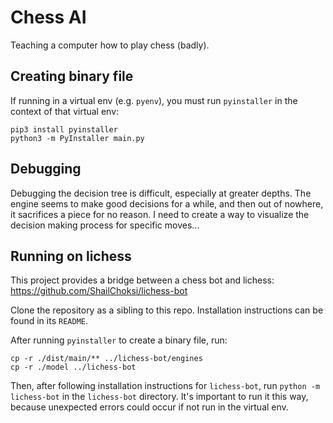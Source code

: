 # Chess AI

Teaching a computer how to play chess (badly).

## Creating binary file

If running in a virtual env (e.g. `pyenv`), you must run `pyinstaller` in the context of that virtual env:

```
pip3 install pyinstaller
python3 -m PyInstaller main.py
```

## Debugging

Debugging the decision tree is difficult, especially at greater depths. The engine seems to make good decisions for a while, and then out of nowhere, it sacrifices a piece for no reason. I need to create a way to visualize the decision making process for specific moves...

## Running on lichess

This project provides a bridge between a chess bot and lichess: https://github.com/ShailChoksi/lichess-bot

Clone the repository as a sibling to this repo. Installation instructions can be found in its `README`.

After running `pyinstaller` to create a binary file, run:

```
cp -r ./dist/main/** ../lichess-bot/engines
cp -r ./model ../lichess-bot
```

Then, after following installation instructions for `lichess-bot`, run `python -m lichess-bot` in the `lichess-bot` directory. It's important to run it this way, because unexpected errors could occur if not run in the virtual env.
